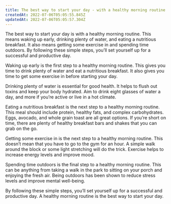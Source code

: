 ```yaml
---
title: The best way to start your day - with a healthy morning routine
createdAt: 2022-07-06T05:05:55.845Z
updatedAt: 2022-07-06T05:05:57.304Z
---
```


The best way to start your day is with a healthy morning routine. This means waking up early, drinking plenty of water, and eating a nutritious breakfast. It also means getting some exercise in and spending time outdoors. By following these simple steps, you’ll set yourself up for a successful and productive day.

Waking up early is the first step to a healthy morning routine. This gives you time to drink plenty of water and eat a nutritious breakfast. It also gives you time to get some exercise in before starting your day.

Drinking plenty of water is essential for good health. It helps to flush out toxins and keep your body hydrated. Aim to drink eight glasses of water a day, and more if you’re active or live in a hot climate.

Eating a nutritious breakfast is the next step to a healthy morning routine. This meal should include protein, healthy fats, and complex carbohydrates. Eggs, avocado, and whole grain toast are all great options. If you’re short on time, there are plenty of healthy breakfast bars and shakes that you can grab on the go.

Getting some exercise in is the next step to a healthy morning routine. This doesn’t mean that you have to go to the gym for an hour. A simple walk around the block or some light stretching will do the trick. Exercise helps to increase energy levels and improve mood.

Spending time outdoors is the final step to a healthy morning routine. This can be anything from taking a walk in the park to sitting on your porch and enjoying the fresh air. Being outdoors has been shown to reduce stress levels and improve mental well-being.

By following these simple steps, you’ll set yourself up for a successful and productive day. A healthy morning routine is the best way to start your day.
